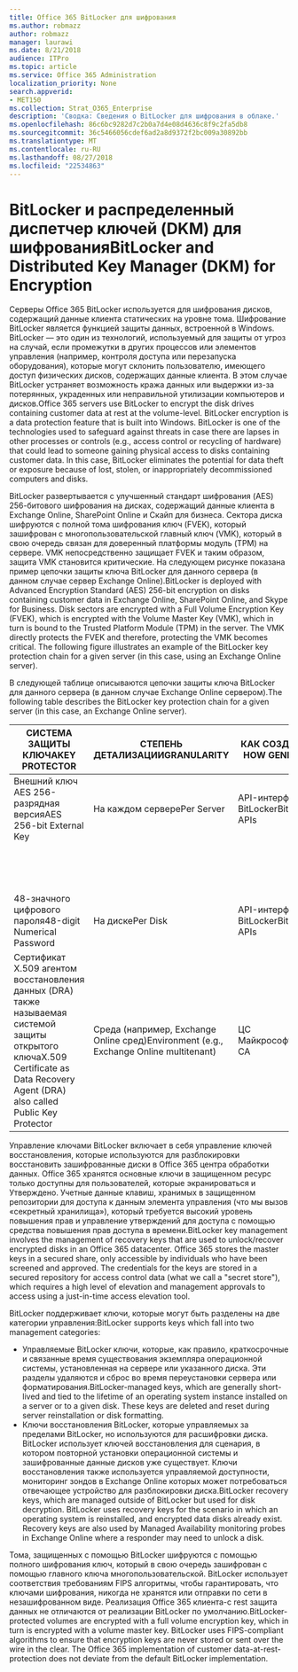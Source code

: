 ```yaml
---
title: Office 365 BitLocker для шифрования
ms.author: robmazz
author: robmazz
manager: laurawi
ms.date: 8/21/2018
audience: ITPro
ms.topic: article
ms.service: Office 365 Administration
localization_priority: None
search.appverid:
- MET150
ms.collection: Strat_O365_Enterprise
description: 'Сводка: Сведения о BitLocker для шифрования в облаке.'
ms.openlocfilehash: 86c6bc9282d7c2b0a7d4e08d4636c8f9c2fa5db8
ms.sourcegitcommit: 36c5466056cdef6ad2a8d9372f2bc009a30892bb
ms.translationtype: MT
ms.contentlocale: ru-RU
ms.lasthandoff: 08/27/2018
ms.locfileid: "22534863"
---
```

# <a name="bitlocker-and-distributed-key-manager-dkm-for-encryption"></a><span data-ttu-id="245e1-103">BitLocker и распределенный диспетчер ключей (DKM) для шифрования</span><span class="sxs-lookup"><span data-stu-id="245e1-103">BitLocker and Distributed Key Manager (DKM) for Encryption</span></span>
<span data-ttu-id="245e1-p101">Серверы Office 365 BitLocker используется для шифрования дисков, содержащий данные клиента статических на уровне тома. Шифрование BitLocker является функцией защиты данных, встроенной в Windows. BitLocker — это один из технологий, используемый для защиты от угроз на случай, если промежутки в других процессов или элементов управления (например, контроля доступа или перезапуска оборудования), которые могут склонить пользователю, имеющего доступ физических дисков, содержащих данные клиента. В этом случае BitLocker устраняет возможность кража данных или выдержки из-за потерянных, украденных или неправильной утилизации компьютеров и дисков.</span><span class="sxs-lookup"><span data-stu-id="245e1-p101">Office 365 servers use BitLocker to encrypt the disk drives containing customer data at rest at the volume-level. BitLocker encryption is a data protection feature that is built into Windows. BitLocker is one of the technologies used to safeguard against threats in case there are lapses in other processes or controls (e.g., access control or recycling of hardware) that could lead to someone gaining physical access to disks containing customer data. In this case, BitLocker eliminates the potential for data theft or exposure because of lost, stolen, or inappropriately decommissioned computers and disks.</span></span>

<span data-ttu-id="245e1-p102">BitLocker развертывается с улучшенный стандарт шифрования (AES) 256-битового шифрования на дисках, содержащий данные клиента в Exchange Online, SharePoint Online и Скайп для бизнеса. Сектора диска шифруются с полной тома шифрования ключ (FVEK), который зашифрован с многопользовательской главный ключ (VMK), который в свою очередь связан для доверенный платформы модуль (TPM) на сервере. VMK непосредственно защищает FVEK и таким образом, защита VMK становится критические. На следующем рисунке показана пример цепочки защиты ключа BitLocker для данного сервера (в данном случае сервер Exchange Online).</span><span class="sxs-lookup"><span data-stu-id="245e1-p102">BitLocker is deployed with Advanced Encryption Standard (AES) 256-bit encryption on disks containing customer data in Exchange Online, SharePoint Online, and Skype for Business. Disk sectors are encrypted with a Full Volume Encryption Key (FVEK), which is encrypted with the Volume Master Key (VMK), which in turn is bound to the Trusted Platform Module (TPM) in the server. The VMK directly protects the FVEK and therefore, protecting the VMK becomes critical. The following figure illustrates an example of the BitLocker key protection chain for a given server (in this case, using an Exchange Online server).</span></span>

<span data-ttu-id="245e1-112">В следующей таблице описываются цепочки защиты ключа BitLocker для данного сервера (в данном случае Exchange Online сервером).</span><span class="sxs-lookup"><span data-stu-id="245e1-112">The following table describes the BitLocker key protection chain for a given server (in this case, an Exchange Online server).</span></span>

| <span data-ttu-id="245e1-113">СИСТЕМА ЗАЩИТЫ КЛЮЧА</span><span class="sxs-lookup"><span data-stu-id="245e1-113">KEY PROTECTOR</span></span> | <span data-ttu-id="245e1-114">СТЕПЕНЬ ДЕТАЛИЗАЦИИ</span><span class="sxs-lookup"><span data-stu-id="245e1-114">GRANULARITY</span></span> | <span data-ttu-id="245e1-115">КАК СОЗДАННЫЙ?</span><span class="sxs-lookup"><span data-stu-id="245e1-115">HOW GENERATED?</span></span> | <span data-ttu-id="245e1-116">ГДЕ ОНИ ХРАНЯТСЯ?</span><span class="sxs-lookup"><span data-stu-id="245e1-116">WHERE IS IT STORED?</span></span> | <span data-ttu-id="245e1-117">ЗАЩИТА</span><span class="sxs-lookup"><span data-stu-id="245e1-117">PROTECTION</span></span> |
|--------------------------------------------------------------------------------|-------------------------------------------------|----------------|-------------------------|--------------------------------------------------------------------------------------------------|
| <span data-ttu-id="245e1-118">Внешний ключ AES 256-разрядная версия</span><span class="sxs-lookup"><span data-stu-id="245e1-118">AES 256-bit External Key</span></span> | <span data-ttu-id="245e1-119">На каждом сервере</span><span class="sxs-lookup"><span data-stu-id="245e1-119">Per Server</span></span> | <span data-ttu-id="245e1-120">API-интерфейсы BitLocker</span><span class="sxs-lookup"><span data-stu-id="245e1-120">BitLocker APIs</span></span> | <span data-ttu-id="245e1-121">TPM или секретный безопасный</span><span class="sxs-lookup"><span data-stu-id="245e1-121">TPM or Secret Safe</span></span> | <span data-ttu-id="245e1-122">Защищенного хранилища аудио- и управление доступом</span><span class="sxs-lookup"><span data-stu-id="245e1-122">Lockbox / Access Control</span></span> |
|  |  |  | <span data-ttu-id="245e1-123">Реестр сервера почтовых ящиков</span><span class="sxs-lookup"><span data-stu-id="245e1-123">Mailbox Server Registry</span></span> | <span data-ttu-id="245e1-124">TPM шифрования</span><span class="sxs-lookup"><span data-stu-id="245e1-124">TPM encrypted</span></span> |
| <span data-ttu-id="245e1-125">48-значного цифрового пароля</span><span class="sxs-lookup"><span data-stu-id="245e1-125">48-digit Numerical Password</span></span> | <span data-ttu-id="245e1-126">На диске</span><span class="sxs-lookup"><span data-stu-id="245e1-126">Per Disk</span></span> | <span data-ttu-id="245e1-127">API-интерфейсы BitLocker</span><span class="sxs-lookup"><span data-stu-id="245e1-127">BitLocker APIs</span></span> | <span data-ttu-id="245e1-128">Служба каталогов Active Directory</span><span class="sxs-lookup"><span data-stu-id="245e1-128">Active Directory</span></span> | <span data-ttu-id="245e1-129">Защищенного хранилища аудио- и управление доступом</span><span class="sxs-lookup"><span data-stu-id="245e1-129">Lockbox / Access Control</span></span> |
| <span data-ttu-id="245e1-130">Сертификат X.509 агентом восстановления данных (DRA) также называемая системой защиты открытого ключа</span><span class="sxs-lookup"><span data-stu-id="245e1-130">X.509 Certificate as Data Recovery Agent (DRA) also called Public Key Protector</span></span> | <span data-ttu-id="245e1-131">Среда (например, Exchange Online сред)</span><span class="sxs-lookup"><span data-stu-id="245e1-131">Environment (e.g., Exchange Online multitenant)</span></span> | <span data-ttu-id="245e1-132">ЦС Майкрософт</span><span class="sxs-lookup"><span data-stu-id="245e1-132">Microsoft CA</span></span> | <span data-ttu-id="245e1-133">Построение системы</span><span class="sxs-lookup"><span data-stu-id="245e1-133">Build System</span></span> | <span data-ttu-id="245e1-p103">Один пользователь не имеет полного пароль для закрытого ключа. Пароль — в разделе физической защиты.</span><span class="sxs-lookup"><span data-stu-id="245e1-p103">No one user has the full password to the private key. The password is under physical protection.</span></span> |


<span data-ttu-id="245e1-p104">Управление ключами BitLocker включает в себя управление ключей восстановления, которые используются для разблокировки восстановить зашифрованные диски в Office 365 центра обработки данных. Office 365 хранятся основные ключи в защищенном ресурс только доступны для пользователей, которые экранироваться и Утверждено. Учетные данные клавиш, хранимых в защищенном репозитории для доступа к данным элемента управления (что мы вызов «секретный хранилища»), который требуется высокий уровень повышения прав и управление утверждений для доступа с помощью средства повышения прав доступа в времени.</span><span class="sxs-lookup"><span data-stu-id="245e1-p104">BitLocker key management involves the management of recovery keys that are used to unlock/recover encrypted disks in an Office 365 datacenter. Office 365 stores the master keys in a secured share, only accessible by individuals who have been screened and approved. The credentials for the keys are stored in a secured repository for access control data (what we call a "secret store"), which requires a high level of elevation and management approvals to access using a just-in-time access elevation tool.</span></span>

<span data-ttu-id="245e1-139">BitLocker поддерживает ключи, которые могут быть разделены на две категории управления:</span><span class="sxs-lookup"><span data-stu-id="245e1-139">BitLocker supports keys which fall into two management categories:</span></span>
- <span data-ttu-id="245e1-p105">Управляемые BitLocker ключи, которые, как правило, краткосрочные и связанные время существования экземпляра операционной системы, установленная на сервере или указанного диска. Эти разделы удаляются и сброс во время переустановки сервера или форматирования.</span><span class="sxs-lookup"><span data-stu-id="245e1-p105">BitLocker-managed keys, which are generally short-lived and tied to the lifetime of an operating system instance installed on a server or to a given disk. These keys are deleted and reset during server reinstallation or disk formatting.</span></span>
- <span data-ttu-id="245e1-p106">Ключи восстановления BitLocker, которые управляемых за пределами BitLocker, но используются для расшифровки диска. BitLocker использует ключей восстановления для сценария, в котором повторной установки операционной системы и зашифрованные данные дисков уже существует. Ключи восстановления также используется управляемой доступности, мониторинг зондов в Exchange Online которых может потребоваться отвечающее устройство для разблокировки диска.</span><span class="sxs-lookup"><span data-stu-id="245e1-p106">BitLocker recovery keys, which are managed outside of BitLocker but used for disk decryption. BitLocker uses recovery keys for the scenario in which an operating system is reinstalled, and encrypted data disks already exist. Recovery keys are also used by Managed Availability monitoring probes in Exchange Online where a responder may need to unlock a disk.</span></span>

<span data-ttu-id="245e1-p107">Тома, защищенных с помощью BitLocker шифруются с помощью полного шифрования ключ, который в свою очередь зашифрован с помощью главного ключа многопользовательской. BitLocker использует соответствия требованиям FIPS алгоритмы, чтобы гарантировать, что ключами шифрования, никогда не хранятся или отправки по сети в незашифрованном виде. Реализация Office 365 клиента-с rest защита данных не отличаются от реализации BitLocker по умолчанию.</span><span class="sxs-lookup"><span data-stu-id="245e1-p107">BitLocker-protected volumes are encrypted with a full volume encryption key, which in turn is encrypted with a volume master key. BitLocker uses FIPS-compliant algorithms to ensure that encryption keys are never stored or sent over the wire in the clear. The Office 365 implementation of customer data-at-rest-protection does not deviate from the default BitLocker implementation.</span></span>